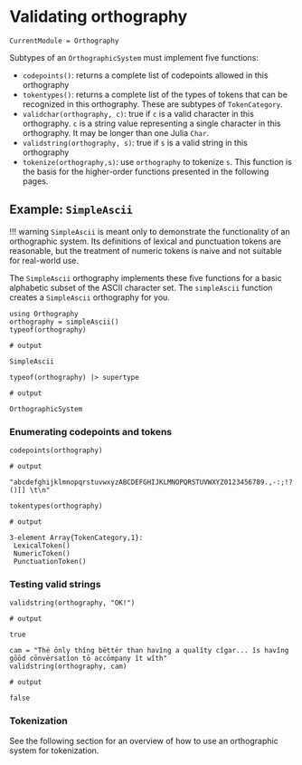 # Validating orthography

```@meta
CurrentModule = Orthography

```

Subtypes of an `OrthographicSystem` must implement five functions:

- `codepoints()`: returns a complete list of codepoints allowed in this orthography
- `tokentypes()`: returns a complete list of the types of tokens that can be recognized in this orthography.  These are subtypes of `TokenCategory`.
- `validchar(orthography, c)`: true if `c` is a valid character in this orthography.  `c` is a string value representing a single character in this orthography. It may be longer than one Julia `Char`.
- `validstring(orthography, s)`: true if `s` is a valid string in this orthography
- `tokenize(orthography,s)`: use `orthography` to tokenize `s`.  This function is the basis for the higher-order functions presented in the following pages.


## Example: `SimpleAscii`



!!! warning
    `SimpleAscii` is meant only to demonstrate the functionality of an orthographic system.  Its definitions of lexical and punctuation tokens are reasonable, but the treatment of
    numeric tokens is naive and not suitable for real-world use.

The `SimpleAscii` orthography implements these five functions for a basic alphabetic subset of the ASCII character set. The `simpleAscii` function creates a `SimpleAscii` orthography for you.


```jldoctest simpleseries
using Orthography
orthography = simpleAscii()
typeof(orthography)

# output

SimpleAscii
```
```jldoctest simpleseries
typeof(orthography) |> supertype

# output

OrthographicSystem
```


### Enumerating codepoints and tokens


```jldoctest simpleseries
codepoints(orthography)

# output

"abcdefghijklmnopqrstuvwxyzABCDEFGHIJKLMNOPQRSTUVWXYZ0123456789.,-:;!?'\"()[] \t\n"
```



```
tokentypes(orthography)

# output

3-element Array{TokenCategory,1}:
 LexicalToken()
 NumericToken()
 PunctuationToken()
```

### Testing valid strings

```jldoctest simpleseries
validstring(orthography, "OK!")

# output

true
```

```jldoctest simpleseries
cam = "Thë ōnly thîng bëttër than havîng a qualîty cîgar... îs havîng gōōd cōnvërsatîon tō accōmpany ît wîth"
validstring(orthography, cam)

# output

false
```



### Tokenization

See the following section for an overview of how to use an orthographic system for tokenization.